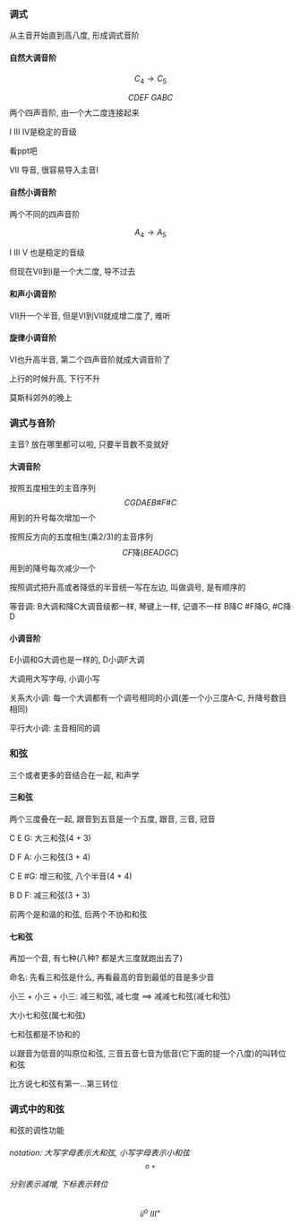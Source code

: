 ### 调式

从主音开始直到高八度, 形成调式音阶

#### 自然大调音阶

$$C_4 \to C_5$$

$$CDEF\ GABC$$两个四声音阶, 由一个大二度连接起来

I III IV是稳定的音级

看ppt吧

VII 导音, 很容易导入主音I

#### 自然小调音阶

两个不同的四声音阶

$$A_4 \to A_5$$

I III V 也是稳定的音级

但现在VII到I是一个大二度, 导不过去

#### 和声小调音阶

VII升一个半音, 但是VI到VII就成增二度了, 难听

#### 旋律小调音阶

VI也升高半音, 第二个四声音阶就成大调音阶了

上行的时候升高, 下行不升

莫斯科郊外的晚上

### 调式与音阶

主音? 放在哪里都可以啦, 只要半音数不变就好

#### 大调音阶

按照五度相生的主音序列$$C G D A E B \#F \#C$$用到的升号每次增加一个

按照反方向的五度相生(乘2/3)的主音序列$$C F \mbox{降}(B E A D G C)$$用到的降号每次减少一个

按照调式把升高或者降低的半音统一写在左边, 叫做调号, 是有顺序的

等音调: B大调和降C大调音级都一样, 琴键上一样, 记谱不一样 B降C #F降G, #C降D

#### 小调音阶

E小调和G大调也是一样的, D小调F大调

大调用大写字母, 小调小写

关系大小调: 每一个大调都有一个调号相同的小调(差一个小三度A-C, 升降号数目相同)

平行大小调: 主音相同的调

### 和弦

三个或者更多的音结合在一起, 和声学

#### 三和弦

两个三度叠在一起, 跟音到五音是一个五度, 跟音, 三音, 冠音

C E G: 大三和弦(4 + 3)

D F A: 小三和弦(3 + 4)

C E #G: 增三和弦, 八个半音(4 + 4)

B D F: 减三和弦(3 + 3)

前两个是和谐的和弦, 后两个不协和和弦

#### 七和弦

再加一个音, 有七种(八种? 都是大三度就跑出去了)

命名: 先看三和弦是什么, 再看最高的音到最低的音是多少音

小三 + 小三 + 小三: 减三和弦, 减七度 ==> 减减七和弦(减七和弦)

大小七和弦(属七和弦)

七和弦都是不协和的

以跟音为低音的叫原位和弦, 三音五音七音为低音(它下面的提一个八度)的叫转位和弦

比方说七和弦有第一...第三转位

### 调式中的和弦

和弦的调性功能

###### notation: 大写字母表示大和弦, 小写字母表示小和弦 $$^{o}\ ^{+}$$分别表示减增, 下标表示转位

$$ii^{o}\ III^{+}$$
